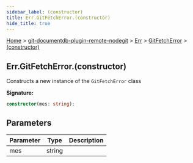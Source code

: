 ```yaml
---
sidebar_label: (constructor)
title: Err.GitFetchError.(constructor)
hide_title: true
---
```


[Home](./index.md) &gt; [git-documentdb-plugin-remote-nodegit](./git-documentdb-plugin-remote-nodegit.md) &gt; [Err](./git-documentdb-plugin-remote-nodegit.err.md) &gt; [GitFetchError](./git-documentdb-plugin-remote-nodegit.err.gitfetcherror.md) &gt; [(constructor)](./git-documentdb-plugin-remote-nodegit.err.gitfetcherror._constructor_.md)

## Err.GitFetchError.(constructor)

Constructs a new instance of the `GitFetchError` class

<b>Signature:</b>

```typescript
constructor(mes: string);
```

## Parameters

|  Parameter | Type | Description |
|  --- | --- | --- |
|  mes | string |  |

